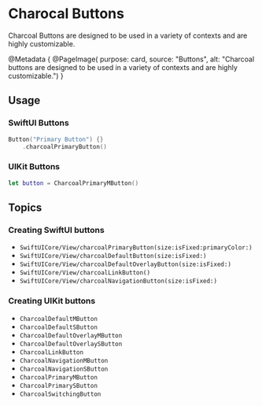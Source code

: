 # Charocal Buttons

Charcoal Buttons are designed to be used in a variety of contexts and are highly customizable.

@Metadata {
    @PageImage(
        purpose: card, 
        source: "Buttons", 
        alt: "Charcoal buttons are designed to be used in a variety of contexts and are highly customizable.")
}

## Usage

### SwiftUI Buttons

```swift
Button("Primary Button") {}
    .charcoalPrimaryButton()
 ```

### UIKit Buttons

```swift
let button = CharcoalPrimaryMButton()
```

## Topics

### Creating SwiftUI buttons

- ``SwiftUICore/View/charcoalPrimaryButton(size:isFixed:primaryColor:)``
- ``SwiftUICore/View/charcoalDefaultButton(size:isFixed:)``
- ``SwiftUICore/View/charcoalDefaultOverlayButton(size:isFixed:)``
- ``SwiftUICore/View/charcoalLinkButton()``
- ``SwiftUICore/View/charcoalNavigationButton(size:isFixed:)``

### Creating UIKit buttons

- ``CharcoalDefaultMButton``
- ``CharcoalDefaultSButton``
- ``CharcoalDefaultOverlayMButton``
- ``CharcoalDefaultOverlaySButton``
- ``CharcoalLinkButton``
- ``CharcoalNavigationMButton``
- ``CharcoalNavigationSButton``
- ``CharcoalPrimaryMButton``
- ``CharcoalPrimarySButton``
- ``CharcoalSwitchingButton``
